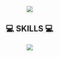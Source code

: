<p align="center">
  <img src="https://capsule-render.vercel.app/api?text=YuSeok%20Hong&fontColor=ffffff&animation=fadeIn&type=soft&color=3c78d8"/>
</p>       



## <p align="center">💻 SKILLS 💻</p>
<p align="center">
  <img src="https://img.shields.io/badge/Java-007396?style=flat&logo=Java&logoColor=white"/></a>
</p>


<!--
**yshjft/yshjft** is a ✨ _special_ ✨ repository because its `README.md` (this file) appears on your GitHub profile.

Here are some ideas to get you started:

- 🔭 I’m currently working on ...
- 🌱 I’m currently learning ...
- 👯 I’m looking to collaborate on ...
- 🤔 I’m looking for help with ...
- 💬 Ask me about ...
- 📫 How to reach me: ...
- 😄 Pronouns: ...
- ⚡ Fun fact: ...
-->
